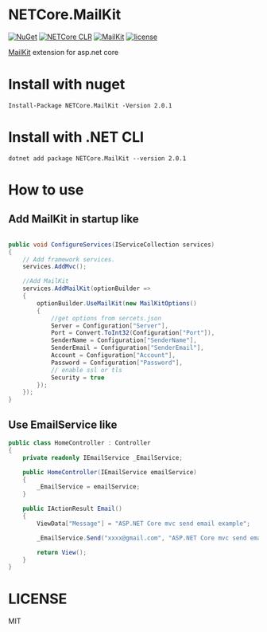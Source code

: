 # NETCore.MailKit
[![NuGet](https://img.shields.io/nuget/v/NETCore.MailKit.svg)](https://nuget.org/packages/NETCore.MailKit)
[![NETCore CLR](https://img.shields.io/badge/.NETCore%20Clr-2.0-brightgreen.svg)](https://www.microsoft.com/net/core)
[![MailKit](https://img.shields.io/badge/MailKit-1.18.1.1-orange.svg)](https://github.com/jstedfast/MailKit)
[![license](https://img.shields.io/github/license/myloveCc/NETCore.MailKit.svg)](https://github.com/myloveCc/NETCore.MailKit/blob/master/lICENSE)


[MailKit](https://github.com/jstedfast/MailKit) extension for asp.net core

# Install with nuget

```
Install-Package NETCore.MailKit -Version 2.0.1
```

# Install with .NET CLI
```
dotnet add package NETCore.MailKit --version 2.0.1
```

# How to use

## Add MailKit in startup like 

```csharp

public void ConfigureServices(IServiceCollection services)
{
    // Add framework services.
    services.AddMvc();

    //Add MailKit
    services.AddMailKit(optionBuilder =>
    {
        optionBuilder.UseMailKit(new MailKitOptions()
        {
            //get options from sercets.json
            Server = Configuration["Server"],
            Port = Convert.ToInt32(Configuration["Port"]),
            SenderName = Configuration["SenderName"],
            SenderEmail = Configuration["SenderEmail"],
            Account = Configuration["Account"],
            Password = Configuration["Password"],
            // enable ssl or tls
            Security = true
        });
    });
}

```

## Use EmailService like 

```csharp
public class HomeController : Controller
{
    private readonly IEmailService _EmailService;

    public HomeController(IEmailService emailService)
    {
        _EmailService = emailService;
    }

    public IActionResult Email()
    {
        ViewData["Message"] = "ASP.NET Core mvc send email example";

        _EmailService.Send("xxxx@gmail.com", "ASP.NET Core mvc send email example", "Send from asp.net core mvc action");

        return View();
    }
}

```

# LICENSE

MIT
